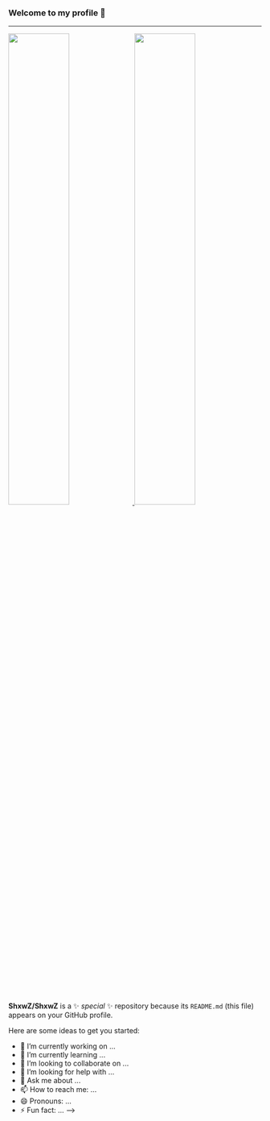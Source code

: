 ### Welcome to my profile 👋
---
<a href="https://discord.com/users/419932891020001281" display="flex" flex-direction="row">
<img src="https://github-readme-stats.vercel.app/api?username=ShxwZ&show_icons=true&theme=dark" width="49%"/>
<img src="https://lanyard.cnrad.dev/api/419932891020001281/?hideTimestamp=true&idleMessage=Just%20chillin'%20at%20the%20moment..." width="49%"/>   

<a/>
 

**ShxwZ/ShxwZ** is a ✨ _special_ ✨ repository because its `README.md` (this file) appears on your GitHub profile.

Here are some ideas to get you started:

- 🔭 I’m currently working on ...
- 🌱 I’m currently learning ...
- 👯 I’m looking to collaborate on ...
- 🤔 I’m looking for help with ...
- 💬 Ask me about ...
- 📫 How to reach me: ...
- 😄 Pronouns: ...
- ⚡ Fun fact: ...
-->
